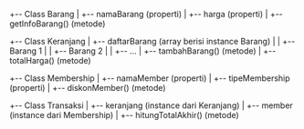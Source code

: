+-- Class Barang
|  +-- namaBarang (properti)
|  +-- harga (properti)
|  +-- getInfoBarang() (metode)

+-- Class Keranjang
|  +-- daftarBarang (array berisi instance Barang)
|  |  +-- Barang 1
|  |  +-- Barang 2
|  |  +-- ...
|  +-- tambahBarang() (metode)
|  +-- totalHarga() (metode)

+-- Class Membership
|  +-- namaMember (properti)
|  +-- tipeMembership (properti)
|  +-- diskonMember() (metode)

+-- Class Transaksi
|  +-- keranjang (instance dari Keranjang)
|  +-- member (instance dari Membership)
|  +-- hitungTotalAkhir() (metode)